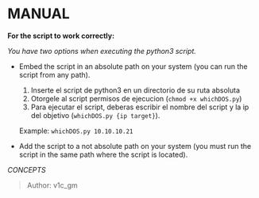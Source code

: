 # MANUAL

__For the script to work correctly:__

*You have two options when executing the python3 script.*

* Embed the script in an absolute path on your system (you can run the script from any path).

  1. Inserte el script de python3 en un directorio de su ruta absoluta
  2. Otorgele al script permisos de ejecucion (```chmod +x whichDOS.py```)
  3. Para ejecutar el script, deberas escribir el nombre del script y la ip del objetivo (```whichDOS.py {ip target}```).

  Example: ```whichDOS.py 10.10.10.21```

* Add the script to a not absolute path on your system (you must run the script in the same path where the script is located).
 
 
 _CONCEPTS_

> Author: v1c_gm
